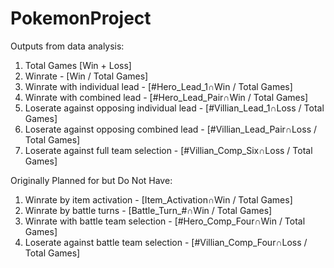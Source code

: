 # PokemonProject
Outputs from data analysis:
1. Total Games [Win + Loss]
2. Winrate - [Win / Total Games]
3. Winrate with individual lead - [#Hero_Lead_1∩Win / Total Games]
3. Winrate with combined lead - [#Hero_Lead_Pair∩Win / Total Games]
4. Loserate against opposing individual lead - [#Villian_Lead_1∩Loss / Total Games]
5. Loserate against opposing combined lead - [#Villian_Lead_Pair∩Loss / Total Games]
6. Loserate against full team selection - [#Villian_Comp_Six∩Loss / Total Games]

Originally Planned for but Do Not Have:
1. Winrate by item activation - [Item_Activation∩Win / Total Games]
2. Winrate by battle turns - [Battle_Turn_#∩Win / Total Games]
3. Winrate with battle team selection - [#Hero_Comp_Four∩Win / Total Games]
4. Loserate against battle team selection - [#Villian_Comp_Four∩Loss / Total Games]
